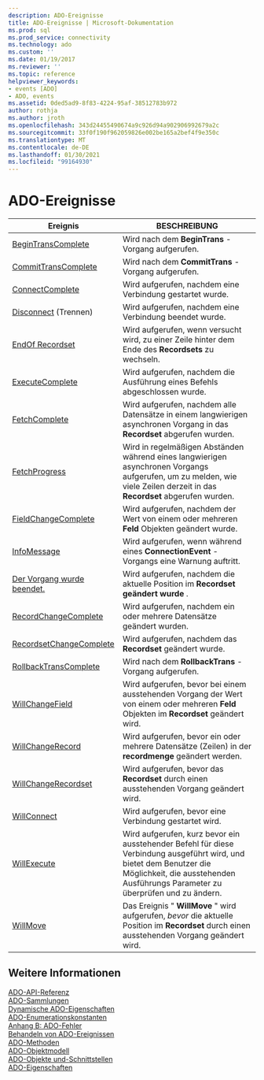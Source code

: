 ```yaml
---
description: ADO-Ereignisse
title: ADO-Ereignisse | Microsoft-Dokumentation
ms.prod: sql
ms.prod_service: connectivity
ms.technology: ado
ms.custom: ''
ms.date: 01/19/2017
ms.reviewer: ''
ms.topic: reference
helpviewer_keywords:
- events [ADO]
- ADO, events
ms.assetid: 0ded5ad9-8f83-4224-95af-38512783b972
author: rothja
ms.author: jroth
ms.openlocfilehash: 343d24455490674a9c926d94a902906992679a2c
ms.sourcegitcommit: 33f0f190f962059826e002be165a2bef4f9e350c
ms.translationtype: MT
ms.contentlocale: de-DE
ms.lasthandoff: 01/30/2021
ms.locfileid: "99164930"
---
```

# <a name="ado-events"></a>ADO-Ereignisse

|Ereignis|BESCHREIBUNG|  
|-|-|  
|[BeginTransComplete](./begintranscomplete-committranscomplete-and-rollbacktranscomplete-events-ado.md)|Wird nach dem **BeginTrans** -Vorgang aufgerufen.|  
|[CommitTransComplete](./begintranscomplete-committranscomplete-and-rollbacktranscomplete-events-ado.md)|Wird nach dem **CommitTrans** -Vorgang aufgerufen.|  
|[ConnectComplete](./connectcomplete-and-disconnect-events-ado.md)|Wird aufgerufen, nachdem eine Verbindung gestartet wurde.|  
|[Disconnect](./connectcomplete-and-disconnect-events-ado.md) (Trennen)|Wird aufgerufen, nachdem eine Verbindung beendet wurde.|  
|[EndOf Recordset](./endofrecordset-event-ado.md)|Wird aufgerufen, wenn versucht wird, zu einer Zeile hinter dem Ende des **Recordsets** zu wechseln.|  
|[ExecuteComplete](./executecomplete-event-ado.md)|Wird aufgerufen, nachdem die Ausführung eines Befehls abgeschlossen wurde.|  
|[FetchComplete](./fetchcomplete-event-ado.md)|Wird aufgerufen, nachdem alle Datensätze in einem langwierigen asynchronen Vorgang in das **Recordset** abgerufen wurden.|  
|[FetchProgress](./fetchprogress-event-ado.md)|Wird in regelmäßigen Abständen während eines langwierigen asynchronen Vorgangs aufgerufen, um zu melden, wie viele Zeilen derzeit in das **Recordset** abgerufen wurden.|  
|[FieldChangeComplete](./willchangefield-and-fieldchangecomplete-events-ado.md)|Wird aufgerufen, nachdem der Wert von einem oder mehreren **Feld** Objekten geändert wurde.|  
|[InfoMessage](./infomessage-event-ado.md)|Wird aufgerufen, wenn während eines **ConnectionEvent** -Vorgangs eine Warnung auftritt.|  
|[Der Vorgang wurde beendet.](./willmove-and-movecomplete-events-ado.md)|Wird aufgerufen, nachdem die aktuelle Position im **Recordset geändert wurde** .|  
|[RecordChangeComplete](./willchangerecord-and-recordchangecomplete-events-ado.md)|Wird aufgerufen, nachdem ein oder mehrere Datensätze geändert wurden.|  
|[RecordsetChangeComplete](./willchangerecordset-and-recordsetchangecomplete-events-ado.md)|Wird aufgerufen, nachdem das **Recordset** geändert wurde.|  
|[RollbackTransComplete](./begintranscomplete-committranscomplete-and-rollbacktranscomplete-events-ado.md)|Wird nach dem **RollbackTrans** -Vorgang aufgerufen.|  
|[WillChangeField](./willchangefield-and-fieldchangecomplete-events-ado.md)|Wird aufgerufen, bevor bei einem ausstehenden Vorgang der Wert von einem oder mehreren **Feld** Objekten im **Recordset** geändert wird.|  
|[WillChangeRecord](./willchangerecord-and-recordchangecomplete-events-ado.md)|Wird aufgerufen, bevor ein oder mehrere Datensätze (Zeilen) in der **recordmenge** geändert werden.|  
|[WillChangeRecordset](./willchangerecordset-and-recordsetchangecomplete-events-ado.md)|Wird aufgerufen, bevor das **Recordset** durch einen ausstehenden Vorgang geändert wird.|  
|[WillConnect](./willconnect-event-ado.md)|Wird aufgerufen, bevor eine Verbindung gestartet wird.|  
|[WillExecute](./willexecute-event-ado.md)|Wird aufgerufen, kurz bevor ein ausstehender Befehl für diese Verbindung ausgeführt wird, und bietet dem Benutzer die Möglichkeit, die ausstehenden Ausführungs Parameter zu überprüfen und zu ändern.|  
|[WillMove](./willmove-and-movecomplete-events-ado.md)|Das Ereignis " **WillMove** " wird aufgerufen, *bevor* die aktuelle Position im **Recordset** durch einen ausstehenden Vorgang geändert wird.|  
  
## <a name="see-also"></a>Weitere Informationen  
 [ADO-API-Referenz](./ado-api-reference.md)   
 [ADO-Sammlungen](./ado-collections.md)   
 [Dynamische ADO-Eigenschaften](./ado-dynamic-properties.md)   
 [ADO-Enumerationskonstanten](./ado-enumerated-constants.md)   
 [Anhang B: ADO-Fehler](../../guide/appendixes/appendix-b-ado-errors.md)   
 [Behandeln von ADO-Ereignissen](../../guide/data/handling-ado-events.md)   
 [ADO-Methoden](./ado-methods.md)   
 [ADO-Objektmodell](./ado-object-model.md)   
 [ADO-Objekte und-Schnittstellen](./ado-objects-and-interfaces.md)   
 [ADO-Eigenschaften](./ado-properties.md)